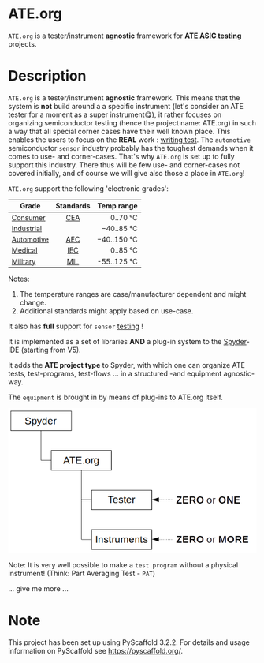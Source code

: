 # ATE.org

`ATE.org` is a tester/instrument **agnostic** framework for **<ins>ATE ASIC testing</ins>** projects.

# Description

`ATE.org` is a tester/instrument **agnostic** framework. This means that the system is **not** build around a
a specific instrument (let's consider an ATE tester for a moment as a super instrument😋), it rather focuses on 
organizing semiconductor testing (hence the project name: ATE.org) in such a way that all special corner cases have
their well known place. This enables the users to focus on the **REAL** work : <ins>writing test</ins>. The `automotive` semiconductor `sensor` industry probably has the toughest demands when it comes to use- and corner-cases. That's why
`ATE.org` is set up to fully support this industry. There thus will be few use- and corner-cases not covered initially, and 
of course we will give also those a place in `ATE.org`!

`ATE.org` support the following 'electronic grades':

| Grade        | Standards           | Temp range |
| ------------- |:-------------:| -----:|
| [Consumer](https://en.wikipedia.org/wiki/Consumer_electronics)       | [CEA](https://ihsmarkit.com/products/cea-standards.html) | 0..70 °C |
| [Industrial](http://www.industrial101.com/electronics/)     |       | −40..85 °C|
| [Automotive](https://en.wikipedia.org/wiki/Automotive_electronics) | [AEC](http://www.aecouncil.com/AECDocuments.html)      | −40..150 °C |
| [Medical](https://en.wikipedia.org/wiki/Medical_device)| [IEC](https://www.tuvsud.com/en/industries/healthcare-and-medical-devices/medical-devices-and-ivd/medical-device-testing/physical-testing-of-medical-devices/iec-60601-1) | 0..85 °C|
| [Military](https://www.quora.com/What-is-the-difference-between-consumer-grade-transistors-and-military-grade-ones) | [MIL](https://en.wikipedia.org/wiki/United_States_Military_Standard)| -55..125 °C|

Notes: 
 1. The temperature ranges are case/manufacturer dependent and might change.
 2. Additional standards might apply based on use-case.

It also has **full** support for `sensor` [testing](https://www.basicairdata.eu/introduction-to-sensor-testing/) !

It is implemented as a set of libraries **AND** a plug-in system to the [Spyder](https://github.com/spyder-ide/spyder)-IDE (starting from V5).

It adds the **ATE project type** to Spyder, with which one can organize ATE tests, test-programs, test-flows ... in a structured -and equipment agnostic- way.

The `equipment` is brought in by means of plug-ins to ATE.org itself.

![Plugin-System](docs/ATE.org/Plugin-System.png)

Note: It is very well possible to make a `test program` without a physical instrument! (Think: Part Averaging Test - `PAT`)

... give me more ...

# Note

This project has been set up using PyScaffold 3.2.2. For details and usage
information on PyScaffold see https://pyscaffold.org/.
